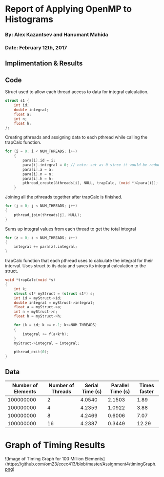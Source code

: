 # Report of Applying OpenMP to Histograms

### By: Alex Kazantsev and Hanumant Mahida
### Date: February 12th, 2017

## Implimentation & Results


## Code
Struct used to allow each thread access to data for integral calculation.
```C
struct s1 {
	int id;
	double integral;
	float a;
	int n;
	float h;
};
```

Creating pthreads and assigning data to each pthread while calling the trapCalc function.
```C
for (i = 0; i < NUM_THREADS; i++)
	{
		para[i].id = i;
		para[i].integral = 0; // note: set as 0 since it would be redundant to calculate first integral for each thread 
   		para[i].a = a;
   		para[i].n = n;
   		para[i].h = h;
   		pthread_create(&threads[i], NULL, trapCalc, (void *)&para[i]);
	}
```

Joining all the pthreads together after trapCalc is finished.
```C
for (j = 0; j < NUM_THREADS; j++)
{
	pthread_join(threads[j], NULL);
}
```

Sums up integral values from each thread to get the total integral
```C
for (z = 0; z < NUM_THREADS; z++)
{
	integral += para[z].integral;
}
```

trapCalc function that each pthread uses to calculate the integral for their interval. Uses struct to its data and saves its integral calculation to the struct.
```C
void *trapCalc(void *s) 
{
	int k;
	struct s1* myStruct = (struct s1*) s;
	int id = myStruct->id;
	double integral = myStruct->integral;
	float a = myStruct->a;
	int n = myStruct->n;
	float h = myStruct->h;

	for (k = id; k <= n-1; k+=NUM_THREADS)
	{
		integral += f(a+k*h);
	}
	myStruct->integral = integral;

	pthread_exit(0);
}
```



## Data

| Number of Elements |	Number of Threads	| Serial Time (s)	| Parallel Time (s) |	Times faster |
| ------------------|-------------|-----------------|-------------------|--------------|
| 100000000	| 2 | 4.0540 | 2.1503 | 1.89 |
| 100000000	| 4 | 4.2359 | 1.0922 | 3.88 |
| 100000000	| 8 | 4.2469 | 0.6006 | 7.07 |
| 100000000	| 16 | 4.2387 |	0.3449 | 12.29 |



# Graph of Timing Results

![Image of Timing Graph for 100 Million Elements]
(https://github.com/om23/ecec413/blob/master/Assignment4/timingGraph.png)



